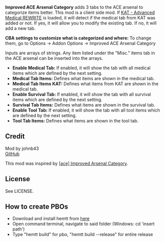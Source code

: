 **Improved ACE Arsenal Category** adds 3 tabs to the ACE arsenal to categorize items better. This mod is a client side mod.
If [KAT - Advanced Medical REWRITE](https://steamcommunity.com/sharedfiles/filedetails/?id=2020940806) is loaded, it will detect if the medical tab from KAT was added or not. If yes, it will allow you to modify the existing tab. If no, it will add a new tab.

**CBA settings to customize what is categorized and where:** To change them, go to Options -> Addon Options -> Improved ACE Arsenal Category

Inputs are arrays of strings. Any item listed under the "Misc." items tab in the ACE arsenal can be inserted into the arrays.
* **Enable Medical Tab:** If enabled, it will show the tab with all medical items which are defined by the next setting.
* **Medical Tab Items:** Defines what items are shown in the medical tab.
* **Medical Tab Items KAT:** Defines what items from KAT are shown in the medical tab.
* **Enable Survival Tab:** If enabled, it will show the tab with all survival items which are defined by the next setting.
* **Survival Tab Items:** Defines what items are shown in the survival tab.
* **Enable Tool Tab:** If enabled, it will show the tab with all tool items which are defined by the next setting.
* **Tool Tab Items:** Defines what items are shown in the tool tab.

<h2>Credit</h2>

Mod by johnb43<br/>
[GitHub](https://github.com/johnb432/Improved-ACE-Arsenal-Category)

This mod was inspired by [[ace] Improved Arsenal Category](https://steamcommunity.com/sharedfiles/filedetails/?id=2847017004).

<h2>License</h2>

See LICENSE.

<h2>How to create PBOs</h2>

* Download and install hemtt from [here](https://github.com/BrettMayson/HEMTT)
* Open command terminal, navigate to said folder (Windows: cd 'insert path')
* Type "hemtt build" for pbo, "hemtt build --release" for entire release
